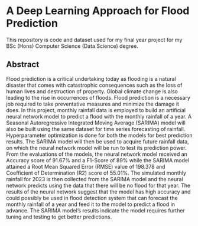 # A Deep Learning Approach for Flood Prediction

This repository is code and dataset used for my final year project for my BSc (Hons) Computer Science (Data Science) degree.

## Abstract
Flood prediction is a critical undertaking today as flooding is a natural disaster that comes with catastrophic consequences such as the loss of human lives and destruction of property. Global climate change is also leading to the rise in occurrences of floods. Flood prediction is a necessary job required to take preventative measures and minimize the damage it does.
In this project, monthly rainfall data is employed to build an artificial neural network model to predict a flood with the monthly rainfall of a year. A Seasonal Autoregressive Integrated Moving Average (SARIMA) model will also be built using the same dataset for time series forecasting of rainfall. Hyperparameter optimization is done for both the models for best prediction results. The SARIMA model will then be used to acquire future rainfall data, on which the neural network model will be run to test its prediction power.
From the evaluations of the models, the neural network model received an Accuracy score of 91.67% and a F1-Score of 89% while the SARIMA model attained a Root Mean Squared Error (RMSE) value of 198.378 and Coefficient of Determination (R2) score of 55.01%. The simulated monthly rainfall for 2023 is then collected from the SARIMA model and the neural network predicts using the data that there will be no flood for that year. The results of the neural network suggest that the model has high accuracy and could possibly be used in flood detection system that can forecast the monthly rainfall of a year and feed it to the model to predict a flood in advance. The SARIMA model’s results indicate the model requires further tuning and testing to get better predictions.